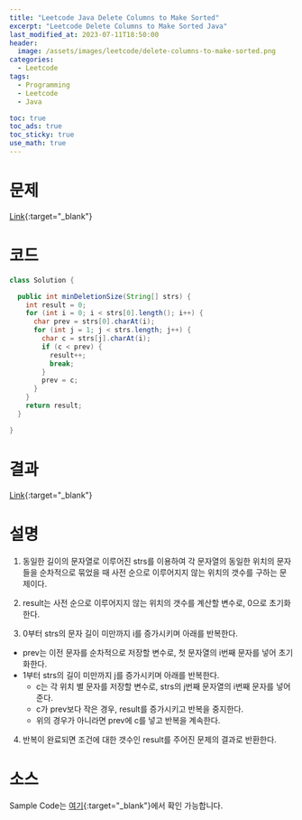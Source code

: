 ```yaml
---
title: "Leetcode Java Delete Columns to Make Sorted"
excerpt: "Leetcode Delete Columns to Make Sorted Java"
last_modified_at: 2023-07-11T18:50:00
header:
  image: /assets/images/leetcode/delete-columns-to-make-sorted.png
categories:
  - Leetcode
tags:
  - Programming
  - Leetcode
  - Java

toc: true
toc_ads: true
toc_sticky: true
use_math: true
---
```

# 문제
[Link](https://leetcode.com/problems/delete-columns-to-make-sorted){:target="_blank"}

# 코드
```java
class Solution {

  public int minDeletionSize(String[] strs) {
    int result = 0;
    for (int i = 0; i < strs[0].length(); i++) {
      char prev = strs[0].charAt(i);
      for (int j = 1; j < strs.length; j++) {
        char c = strs[j].charAt(i);
        if (c < prev) {
          result++;
          break;
        }
        prev = c;
      }
    }
    return result;
  }

}
```

# 결과
[Link](https://leetcode.com/problems/maximize-the-confusion-of-an-exam/submissions/988513311/){:target="_blank"}

# 설명
1. 동일한 길이의 문자열로 이루어진 strs를 이용하여 각 문자열의 동일한 위치의 문자들을 순차적으로 묶었을 때 사전 순으로 이루어지지 않는 위치의 갯수를 구하는 문제이다.

2. result는 사전 순으로 이루어지지 않는 위치의 갯수를 계산할 변수로, 0으로 초기화한다.

3. 0부터 strs의 문자 길이 미만까지 i를 증가시키며 아래를 반복한다.
- prev는 이전 문자를 순차적으로 저장할 변수로, 첫 문자열의 i번째 문자를 넣어 초기화한다.
- 1부터 strs의 길이 미만까지 j를 증가시키며 아래를 반복한다.
  - c는 각 위치 별 문자를 저장할 변수로, strs의 j번째 문자열의 i번째 문자를 넣어준다.
  - c가 prev보다 작은 경우, result를 증가시키고 반복을 중지한다.
  - 위의 경우가 아니라면 prev에 c를 넣고 반복을 계속한다.

4. 반복이 완료되면 조건에 대한 갯수인 result를 주어진 문제의 결과로 반환한다.

# 소스
Sample Code는 [여기](https://github.com/GracefulSoul/leetcode/blob/master/src/main/java/gracefulsoul/problems/DeleteColumnsToMakeSorted.java){:target="_blank"}에서 확인 가능합니다.